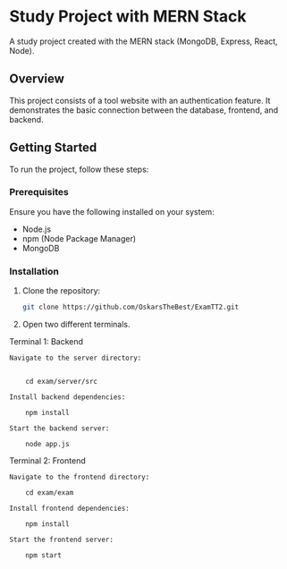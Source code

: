 # Study Project with MERN Stack

A study project created with the MERN stack (MongoDB, Express, React, Node).

## Overview

This project consists of a tool website with an authentication feature. It demonstrates the basic connection between the database, frontend, and backend.

## Getting Started

To run the project, follow these steps:

### Prerequisites

Ensure you have the following installed on your system:
- Node.js
- npm (Node Package Manager)
- MongoDB

### Installation

1. Clone the repository:
   ```sh
   git clone https://github.com/OskarsTheBest/ExamTT2.git
2. Open two different terminals.

Terminal 1: Backend

    Navigate to the server directory:


        cd exam/server/src

    Install backend dependencies:

        npm install

    Start the backend server:

        node app.js

Terminal 2: Frontend

    Navigate to the frontend directory:

        cd exam/exam

    Install frontend dependencies:

        npm install

    Start the frontend server:

        npm start